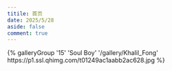 ```yaml
---
titile: 首页
date: 2025/5/28
aside: false
comment: true
---
```



<div class="gallery-group-main">
{% galleryGroup '15' 'Soul Boy' '/gallery/Khalil_Fong' https://p1.ssl.qhimg.com/t01249ac1aabb2ac628.jpg %}
</div>



<!-- <div class="gallery-group-main">
{% galleryGroup name description link img-url %}
{% galleryGroup name description link img-url %}
{% galleryGroup name description link img-url %}
</div>

name：图库名字
description：图库描述
link：连接到对应相册的地址
img-url：图库封面的地址

例如：
<div class="gallery-group-main">
{% galleryGroup '壁纸' '收藏的一些壁纸' '/gallery/wallpaper' https://img2023.cnblogs.com/blog/2233039/202403/2233039-20240301000822337-2125206689.jpg %}
</div> -->